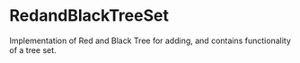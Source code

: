 # RedandBlackTreeSet
Implementation of Red and Black Tree for adding, and contains functionality of a tree set.
